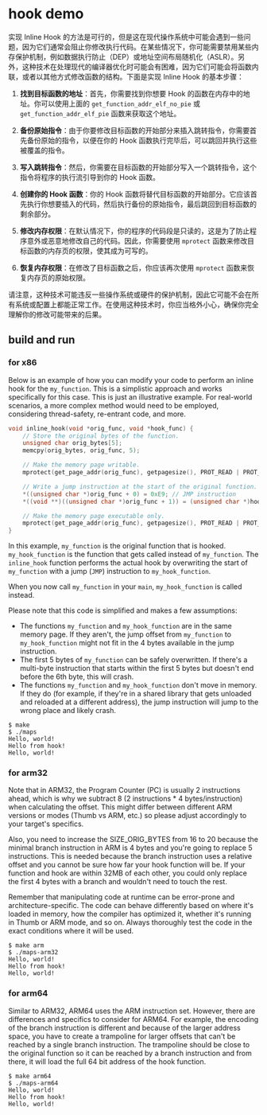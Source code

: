 # hook demo

实现 Inline Hook 的方法是可行的，但是这在现代操作系统中可能会遇到一些问题，因为它们通常会阻止你修改执行代码。在某些情况下，你可能需要禁用某些内存保护机制，例如数据执行防止（DEP）或地址空间布局随机化（ASLR）。另外，这种技术在处理现代的编译器优化时可能会有困难，因为它们可能会将函数内联，或者以其他方式修改函数的结构。下面是实现 Inline Hook 的基本步骤：

1. **找到目标函数的地址**：首先，你需要找到你想要 Hook 的函数在内存中的地址。你可以使用上面的 `get_function_addr_elf_no_pie` 或 `get_function_addr_elf_pie` 函数来获取这个地址。

2. **备份原始指令**：由于你要修改目标函数的开始部分来插入跳转指令，你需要首先备份原始的指令，以便在你的 Hook 函数执行完毕后，可以跳回并执行这些被覆盖的指令。

3. **写入跳转指令**：然后，你需要在目标函数的开始部分写入一个跳转指令，这个指令将程序的执行流引导到你的 Hook 函数。

4. **创建你的 Hook 函数**：你的 Hook 函数将替代目标函数的开始部分。它应该首先执行你想要插入的代码，然后执行备份的原始指令，最后跳回到目标函数的剩余部分。

5. **修改内存权限**：在默认情况下，你的程序的代码段是只读的，这是为了防止程序意外或恶意地修改自己的代码。因此，你需要使用 `mprotect` 函数来修改目标函数的内存页的权限，使其成为可写的。

6. **恢复内存权限**：在修改了目标函数之后，你应该再次使用 `mprotect` 函数来恢复内存页的原始权限。

请注意，这种技术可能违反一些操作系统或硬件的保护机制，因此它可能不会在所有系统或配置上都能正常工作。在使用这种技术时，你应当格外小心，确保你完全理解你的修改可能带来的后果。

## build and run

### for x86

Below is an example of how you can modify your code to perform an inline hook for the `my_function`. This is a simplistic approach and works specifically for this case. This is just an illustrative example. For real-world scenarios, a more complex method would need to be employed, considering thread-safety, re-entrant code, and more.

```c
void inline_hook(void *orig_func, void *hook_func) {
    // Store the original bytes of the function.
    unsigned char orig_bytes[5];
    memcpy(orig_bytes, orig_func, 5);

    // Make the memory page writable.
    mprotect(get_page_addr(orig_func), getpagesize(), PROT_READ | PROT_WRITE | PROT_EXEC);

    // Write a jump instruction at the start of the original function.
    *((unsigned char *)orig_func + 0) = 0xE9; // JMP instruction
    *((void **)((unsigned char *)orig_func + 1)) = (unsigned char *)hook_func - (unsigned char *)orig_func - 5;

    // Make the memory page executable only.
    mprotect(get_page_addr(orig_func), getpagesize(), PROT_READ | PROT_EXEC);
}

```
In this example, `my_function` is the original function that is hooked. `my_hook_function` is the function that gets called instead of `my_function`. The `inline_hook` function performs the actual hook by overwriting the start of `my_function` with a jump (`JMP`) instruction to `my_hook_function`.

When you now call `my_function` in your `main`, `my_hook_function` is called instead.

Please note that this code is simplified and makes a few assumptions:

- The functions `my_function` and `my_hook_function` are in the same memory page. If they aren't, the jump offset from `my_function` to `my_hook_function` might not fit in the 4 bytes available in the jump instruction.
- The first 5 bytes of `my_function` can be safely overwritten. If there's a multi-byte instruction that starts within the first 5 bytes but doesn't end before the 6th byte, this will crash.
- The functions `my_function` and `my_hook_function` don't move in memory. If they do (for example, if they're in a shared library that gets unloaded and reloaded at a different address), the jump instruction will jump to the wrong place and likely crash.

```console
$ make
$ ./maps
Hello, world!
Hello from hook!
Hello, world!
```

### for arm32

Note that in ARM32, the Program Counter (PC) is usually 2 instructions ahead, which is why we subtract 8 (2 instructions * 4 bytes/instruction) when calculating the offset. This might differ between different ARM versions or modes (Thumb vs ARM, etc.) so please adjust accordingly to your target's specifics.

Also, you need to increase the SIZE_ORIG_BYTES from 16 to 20 because the minimal branch instruction in ARM is 4 bytes and you're going to replace 5 instructions. This is needed because the branch instruction uses a relative offset and you cannot be sure how far your hook function will be. If your function and hook are within 32MB of each other, you could only replace the first 4 bytes with a branch and wouldn't need to touch the rest.

Remember that manipulating code at runtime can be error-prone and architecture-specific. The code can behave differently based on where it's loaded in memory, how the compiler has optimized it, whether it's running in Thumb or ARM mode, and so on. Always thoroughly test the code in the exact conditions where it will be used.

```console
$ make arm
$ ./maps-arm32
Hello, world!
Hello from hook!
Hello, world!
```

### for arm64

Similar to ARM32, ARM64 uses the ARM instruction set. However, there are differences and specifics to consider for ARM64. For example, the encoding of the branch instruction is different and because of the larger address space, you have to create a trampoline for larger offsets that can't be reached by a single branch instruction. The trampoline should be close to the original function so it can be reached by a branch instruction and from there, it will load the full 64 bit address of the hook function.

```console
$ make arm64
$ ./maps-arm64
Hello, world!
Hello from hook!
Hello, world!
```
